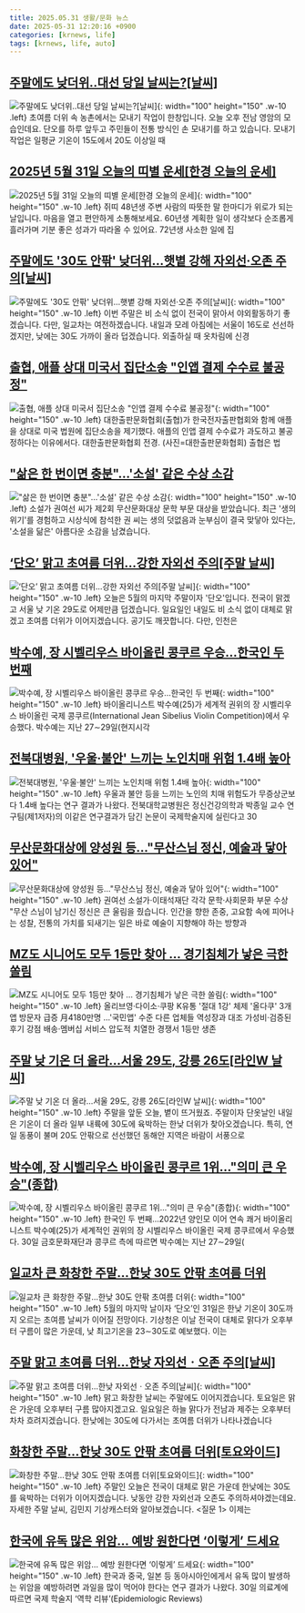 ```yaml
---
title: 2025.05.31 생활/문화 뉴스
date: 2025-05-31 12:20:16 +0900
categories: [krnews, life]
tags: [krnews, life, auto]
---
```

## [주말에도 낮더위‥대선 당일 날씨는?[날씨]](https://n.news.naver.com/mnews/article/214/0001427460)

![주말에도 낮더위‥대선 당일 날씨는?[날씨]](https://mimgnews.pstatic.net/image/origin/214/2025/05/30/1427460.jpg?type=nf220_150){: width="100" height="150" .w-10 .left}
초여름 더위 속 농촌에서는 모내기 작업이 한창입니다. 오늘 오후 전남 영암의 모습인데요. 단오를 하루 앞두고 주민들이 전통 방식인 손 모내기를 하고 있습니다. 모내기 작업은 일평균 기온이 15도에서 20도 이상일 때

## [2025년 5월 31일 오늘의 띠별 운세[한경 오늘의 운세]](https://n.news.naver.com/mnews/article/015/0005139068)

![2025년 5월 31일 오늘의 띠별 운세[한경 오늘의 운세]](https://mimgnews.pstatic.net/image/origin/015/2025/05/31/5139068.jpg?type=nf220_150){: width="100" height="150" .w-10 .left}
쥐띠 48년생 주변 사람의 따뜻한 말 한마디가 위로가 되는 날입니다. 마음을 열고 편안하게 소통해보세요. 60년생 계획한 일이 생각보다 순조롭게 흘러가며 기분 좋은 성과가 따라올 수 있어요. 72년생 사소한 일에 집

## [주말에도 '30도 안팎' 낮더위…햇볕 강해 자외선·오존 주의[날씨]](https://n.news.naver.com/mnews/article/057/0001889100)

![주말에도 '30도 안팎' 낮더위…햇볕 강해 자외선·오존 주의[날씨]](https://mimgnews.pstatic.net/image/origin/057/2025/05/30/1889100.jpg?type=nf220_150){: width="100" height="150" .w-10 .left}
이번 주말은 비 소식 없이 전국이 맑아서 야외활동하기 좋겠습니다. 다만, 일교차는 여전하겠습니다. 내일과 모레 아침에는 서울이 16도로 선선하겠지만, 낮에는 30도 가까이 올라 덥겠습니다. 외출하실 때 옷차림에 신경

## [출협, 애플 상대 미국서 집단소송 "인앱 결제 수수료 불공정"](https://n.news.naver.com/mnews/article/018/0006027896)

![출협, 애플 상대 미국서 집단소송 "인앱 결제 수수료 불공정"](https://mimgnews.pstatic.net/image/origin/018/2025/05/30/6027896.jpg?type=nf220_150){: width="100" height="150" .w-10 .left}
대한출판문화협회(출협)가 한국전자출판협회와 함께 애플을 상대로 미국 법원에 집단소송을 제기했다. 애플의 인앱 결제 수수료가 과도하고 불공정하다는 이유에서다. 대한출판문화협회 전경. (사진=대한출판문화협회) 출협은 법

## ["삶은 한 번이면 충분"...'소설' 같은 수상 소감](https://n.news.naver.com/mnews/article/437/0000442916)

!["삶은 한 번이면 충분"...'소설' 같은 수상 소감](https://mimgnews.pstatic.net/image/origin/437/2025/05/31/442916.jpg?type=nf220_150){: width="100" height="150" .w-10 .left}
소설가 권여선 씨가 제2회 무산문화대상 문학 부문 대상을 받았습니다. 최근 '생의 위기'를 경험하고 시상식에 참석한 권 씨는 생의 덧없음과 눈부심이 결국 맞닿아 있다는, '소설을 닮은' 아름다운 소감을 남겼습니다.

## [‘단오’ 맑고 초여름 더위…강한 자외선 주의[주말 날씨]](https://n.news.naver.com/mnews/article/056/0011962517)

![‘단오’ 맑고 초여름 더위…강한 자외선 주의[주말 날씨]](https://mimgnews.pstatic.net/image/origin/056/2025/05/31/11962517.jpg?type=nf220_150){: width="100" height="150" .w-10 .left}
오늘은 5월의 마지막 주말이자 '단오'입니다. 전국이 맑겠고 서울 낮 기온 29도로 어제만큼 덥겠습니다. 일요일인 내일도 비 소식 없이 대체로 맑겠고 초여름 더위가 이어지겠습니다. 공기도 깨끗합니다. 다만, 인천은

## [박수예, 장 시벨리우스 바이올린 콩쿠르 우승…한국인 두 번째](https://n.news.naver.com/mnews/article/025/0003444765)

![박수예, 장 시벨리우스 바이올린 콩쿠르 우승…한국인 두 번째](https://mimgnews.pstatic.net/image/origin/025/2025/05/30/3444765.jpg?type=nf220_150){: width="100" height="150" .w-10 .left}
바이올리니스트 박수예(25)가 세계적 권위의 장 시벨리우스 바이올린 국제 콩쿠르(International Jean Sibelius Violin Competition)에서 우승했다. 박수예는 지난 27∼29일(현지시각

## [전북대병원, '우울·불안' 느끼는 노인치매 위험 1.4배 높아](https://n.news.naver.com/mnews/article/421/0008285630)

![전북대병원, '우울·불안' 느끼는 노인치매 위험 1.4배 높아](https://mimgnews.pstatic.net/image/origin/421/2025/05/30/8285630.jpg?type=nf220_150){: width="100" height="150" .w-10 .left}
우울과 불안 등을 느끼는 노인의 치매 위험도가 무증상군보다 1.4배 높다는 연구 결과가 나왔다. 전북대학교병원은 정신건강의학과 박종일 교수 연구팀(제1저자)의 이같은 연구결과가 담긴 논문이 국제학술지에 실린다고 30

## [무산문화대상에 양성원 등…"무산스님 정신, 예술과 닿아 있어"](https://n.news.naver.com/mnews/article/001/0015422989)

![무산문화대상에 양성원 등…"무산스님 정신, 예술과 닿아 있어"](https://mimgnews.pstatic.net/image/origin/001/2025/05/30/15422989.jpg?type=nf220_150){: width="100" height="150" .w-10 .left}
권여선 소설가·이태석재단 각각 문학·사회문화 부문 수상 "무산 스님이 남기신 정신은 큰 울림을 줬습니다. 인간을 향한 존중, 고요함 속에 피어나는 성찰, 전통의 가치를 되새기는 일은 바로 예술이 지향해야 하는 방향과

## [MZ도 시니어도 모두 1등만 찾아 … 경기침체가 낳은 극한 쏠림](https://n.news.naver.com/mnews/article/009/0005501629)

![MZ도 시니어도 모두 1등만 찾아 … 경기침체가 낳은 극한 쏠림](https://mimgnews.pstatic.net/image/origin/009/2025/05/30/5501629.jpg?type=nf220_150){: width="100" height="150" .w-10 .left}
올리브영·다이소·쿠팡 K유통 '절대 1강' 체제 '올다쿠' 3개앱 방문자 급증 月4180만명 …'국민앱' 수준 다른 업체들 역성장과 대조 가성비·검증된 후기 강점 배송·멤버십 서비스 압도적 치열한 경쟁서 1등만 생존

## [주말 낮 기온 더 올라…서울 29도, 강릉 26도[라인W 날씨]](https://n.news.naver.com/mnews/article/056/0011962474)

![주말 낮 기온 더 올라…서울 29도, 강릉 26도[라인W 날씨]](https://mimgnews.pstatic.net/image/origin/056/2025/05/30/11962474.jpg?type=nf220_150){: width="100" height="150" .w-10 .left}
주말을 앞둔 오늘, 볕이 뜨거웠죠. 주말이자 단옷날인 내일은 기온이 더 올라 일부 내륙에 30도에 육박하는 한낮 더위가 찾아오겠습니다. 특히, 연일 동풍이 불며 20도 안팎으로 선선했던 동해안 지역은 바람이 서풍으로

## [박수예, 장 시벨리우스 바이올린 콩쿠르 1위…"의미 큰 우승"(종합)](https://n.news.naver.com/mnews/article/001/0015421498)

![박수예, 장 시벨리우스 바이올린 콩쿠르 1위…"의미 큰 우승"(종합)](https://mimgnews.pstatic.net/image/origin/001/2025/05/30/15421498.jpg?type=nf220_150){: width="100" height="150" .w-10 .left}
한국인 두 번째…2022년 양인모 이어 연속 쾌거 바이올리니스트 박수예(25)가 세계적인 권위의 장 시벨리우스 바이올린 국제 콩쿠르에서 우승했다. 30일 금호문화재단과 콩쿠르 측에 따르면 박수예는 지난 27∼29일(

## [일교차 큰 화창한 주말…한낮 30도 안팎 초여름 더위](https://n.news.naver.com/mnews/article/028/0002748692)

![일교차 큰 화창한 주말…한낮 30도 안팎 초여름 더위](https://mimgnews.pstatic.net/image/origin/028/2025/05/31/2748692.jpg?type=nf220_150){: width="100" height="150" .w-10 .left}
5월의 마지막 날이자 ‘단오’인 31일은 한낮 기온이 30도까지 오르는 초여름 날씨가 이어질 전망이다. 기상청은 이날 전국이 대체로 맑다가 오후부터 구름이 많은 가운데, 낮 최고기온을 23∼30도로 예보했다. 이는

## [주말 맑고 초여름 더위…한낮 자외선ㆍ오존 주의[날씨]](https://n.news.naver.com/mnews/article/422/0000745455)

![주말 맑고 초여름 더위…한낮 자외선ㆍ오존 주의[날씨]](https://mimgnews.pstatic.net/image/origin/422/2025/05/30/745455.jpg?type=nf220_150){: width="100" height="150" .w-10 .left}
맑고 화창한 날씨는 주말에도 이어지겠습니다. 토요일은 맑은 가운데 오후부터 구름 많아지겠고요. 일요일은 하늘 맑다가 전남과 제주는 오후부터 차차 흐려지겠습니다. 한낮에는 30도에 다가서는 초여름 더위가 나타나겠습니다

## [화창한 주말…한낮 30도 안팎 초여름 더위[토요와이드]](https://n.news.naver.com/mnews/article/422/0000745492)

![화창한 주말…한낮 30도 안팎 초여름 더위[토요와이드]](https://mimgnews.pstatic.net/image/origin/422/2025/05/31/745492.jpg?type=nf220_150){: width="100" height="150" .w-10 .left}
주말인 오늘은 전국이 대체로 맑은 가운데 한낮에는 30도를 육박하는 더위가 이어지겠습니다. 낮동안 강한 자외선과 오존도 주의하셔야겠는데요. 자세한 주말 날씨, 김민지 기상캐스터와 알아보겠습니다. <질문 1> 이제는

## [한국에 유독 많은 위암… 예방 원한다면 ‘이렇게’ 드세요](https://n.news.naver.com/mnews/article/005/0001780111)

![한국에 유독 많은 위암… 예방 원한다면 ‘이렇게’ 드세요](https://mimgnews.pstatic.net/image/origin/005/2025/05/31/1780111.jpg?type=nf220_150){: width="100" height="150" .w-10 .left}
한국과 중국, 일본 등 동아시아인에게서 유독 많이 발생하는 위암을 예방하려면 과일을 많이 먹어야 한다는 연구 결과가 나왔다. 30일 의료계에 따르면 국제 학술지 ‘역학 리뷰’(Epidemiologic Reviews)

